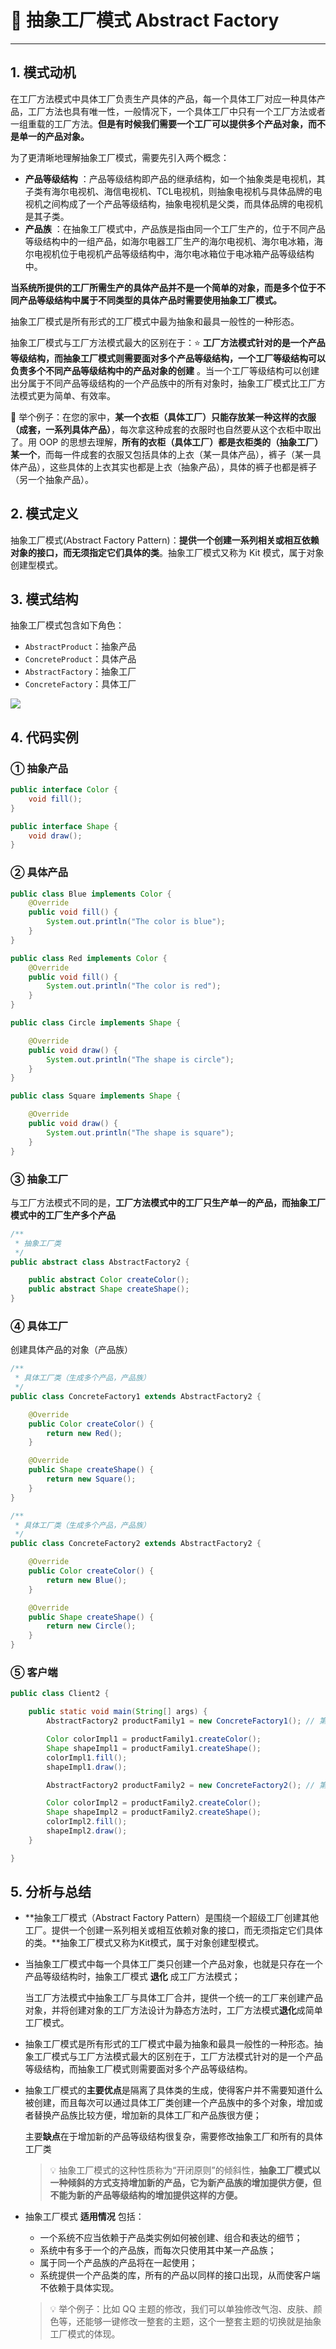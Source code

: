 # 🚒 抽象工厂模式 Abstract Factory
---

## 1. 模式动机

在工厂方法模式中具体工厂负责生产具体的产品，每一个具体工厂对应一种具体产品，工厂方法也具有唯一性，一般情况下，一个具体工厂中只有一个工厂方法或者一组重载的工厂方法。**但是有时候我们需要一个工厂可以提供多个产品对象，而不是单一的产品对象。**

为了更清晰地理解抽象工厂模式，需要先引入两个概念：

- **产品等级结构** ：产品等级结构即产品的继承结构，如一个抽象类是电视机，其子类有海尔电视机、海信电视机、TCL电视机，则抽象电视机与具体品牌的电视机之间构成了一个产品等级结构，抽象电视机是父类，而具体品牌的电视机是其子类。
- **产品族** ：在抽象工厂模式中，产品族是指由同一个工厂生产的，位于不同产品等级结构中的一组产品，如海尔电器工厂生产的海尔电视机、海尔电冰箱，海尔电视机位于电视机产品等级结构中，海尔电冰箱位于电冰箱产品等级结构中。

**当系统所提供的工厂所需生产的具体产品并不是一个简单的对象，而是多个位于不同产品等级结构中属于不同类型的具体产品时需要使用抽象工厂模式。**

抽象工厂模式是所有形式的工厂模式中最为抽象和最具一般性的一种形态。

抽象工厂模式与工厂方法模式最大的区别在于：⭐ **工厂方法模式针对的是一个产品等级结构，而抽象工厂模式则需要面对多个产品等级结构，一个工厂等级结构可以负责多个不同产品等级结构中的产品对象的创建** 。当一个工厂等级结构可以创建出分属于不同产品等级结构的一个产品族中的所有对象时，抽象工厂模式比工厂方法模式更为简单、有效率。

💬 举个例子：在您的家中，**某一个衣柜（具体工厂）只能存放某一种这样的衣服（成套，一系列具体产品）**，每次拿这种成套的衣服时也自然要从这个衣柜中取出了。用 OOP 的思想去理解，**所有的衣柜（具体工厂）**都是**衣柜类的（抽象工厂）某一个**，而每一件成套的衣服又包括具体的上衣（某一具体产品），裤子（某一具体产品），这些具体的上衣其实也都是上衣（抽象产品），具体的裤子也都是裤子（另一个抽象产品）。

## 2. 模式定义
抽象工厂模式(Abstract Factory Pattern)：**提供一个创建一系列相关或相互依赖对象的接口，而无须指定它们具体的类**。抽象工厂模式又称为 Kit 模式，属于对象创建型模式。
## 3. 模式结构
抽象工厂模式包含如下角色：
- `AbstractProduct`：抽象产品
- `ConcreteProduct`：具体产品
- `AbstractFactory`：抽象工厂
- `ConcreteFactory`：具体工厂

![](https://gitee.com/veal98/images/raw/master/img/20201224103139.png)

## 4. 代码实例
### ① 抽象产品

```java
public interface Color {
    void fill();
}
```

```java
public interface Shape {
    void draw();
}
```

### ② 具体产品

```java
public class Blue implements Color {
    @Override
    public void fill() {
        System.out.println("The color is blue");
    }
}
```

```java
public class Red implements Color {
    @Override
    public void fill() {
        System.out.println("The color is red");
    }
}
```

```java
public class Circle implements Shape {

    @Override
    public void draw() {
        System.out.println("The shape is circle");
    }
}

```

```java
public class Square implements Shape {

    @Override
    public void draw() {
        System.out.println("The shape is square");
    }
}
```

### ③ 抽象工厂

与工厂方法模式不同的是，**工厂方法模式中的工厂只生产单一的产品，而抽象工厂模式中的工厂生产多个产品**

```java
/**
 * 抽象工厂类
 */
public abstract class AbstractFactory2 {

    public abstract Color createColor();
    public abstract Shape createShape();
}
```

### ④ 具体工厂

创建具体产品的对象（产品族）

```java
/**
 * 具体工厂类（生成多个产品，产品族）
 */
public class ConcreteFactory1 extends AbstractFactory2 {

    @Override
    public Color createColor() {
        return new Red();
    }

    @Override
    public Shape createShape() {
        return new Square();
    }
}
```

```java
/**
 * 具体工厂类（生成多个产品，产品族）
 */
public class ConcreteFactory2 extends AbstractFactory2 {

    @Override
    public Color createColor() {
        return new Blue();
    }

    @Override
    public Shape createShape() {
        return new Circle();
    }
}
```

### ⑤ 客户端

```java
public class Client2 {

    public static void main(String[] args) {
        AbstractFactory2 productFamily1 = new ConcreteFactory1(); // 第一个产品族

        Color colorImpl1 = productFamily1.createColor();
        Shape shapeImpl1 = productFamily1.createShape();
        colorImpl1.fill();
        shapeImpl1.draw();

        AbstractFactory2 productFamily2 = new ConcreteFactory2(); // 第一个产品族

        Color colorImpl2 = productFamily2.createColor();
        Shape shapeImpl2 = productFamily2.createShape();
        colorImpl2.fill();
        shapeImpl2.draw();
    }

}
```

## 5. 分析与总结
- **抽象工厂模式（Abstract Factory Pattern）是围绕一个超级工厂创建其他工厂。提供一个创建一系列相关或相互依赖对象的接口，而无须指定它们具体的类。**抽象工厂模式又称为Kit模式，属于对象创建型模式。

- 当抽象工厂模式中每一个具体工厂类只创建一个产品对象，也就是只存在一个产品等级结构时，抽象工厂模式 **退化** 成工厂方法模式；

  当工厂方法模式中抽象工厂与具体工厂合并，提供一个统一的工厂来创建产品对象，并将创建对象的工厂方法设计为静态方法时，工厂方法模式**退化**成简单工厂模式。

- 抽象工厂模式是所有形式的工厂模式中最为抽象和最具一般性的一种形态。抽象工厂模式与工厂方法模式最大的区别在于，工厂方法模式针对的是一个产品等级结构，而抽象工厂模式则需要面对多个产品等级结构。

- 抽象工厂模式的**主要优点**是隔离了具体类的生成，使得客户并不需要知道什么被创建，而且每次可以通过具体工厂类创建一个产品族中的多个对象，增加或者替换产品族比较方便，增加新的具体工厂和产品族很方便；
 
	主要**缺点**在于增加新的产品等级结构很复杂，需要修改抽象工厂和所有的具体工厂类
	
	> 💡 抽象工厂模式的这种性质称为“开闭原则”的倾斜性，**抽象工厂模式以一种倾斜的方式支持增加新的产品，它为新产品族的增加提供方便，但不能为新的产品等级结构的增加提供这样的方便。**
- 抽象工厂模式 **适用情况** 包括：
	- 一个系统不应当依赖于产品类实例如何被创建、组合和表达的细节；
	- 系统中有多于一个的产品族，而每次只使用其中某一产品族；
	- 属于同一个产品族的产品将在一起使用；
	- 系统提供一个产品类的库，所有的产品以同样的接口出现，从而使客户端不依赖于具体实现。
	
	> 💡 举个例子：比如 QQ 主题的修改，我们可以单独修改气泡、皮肤、颜色等，还能够一键修改一整套的主题，这个一整套主题的切换就是抽象工厂模式的体现。